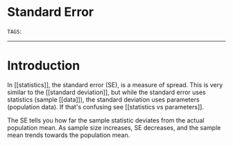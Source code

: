 # Standard Error
`TAGS`: 

---
# Introduction
In [[statistics]], the standard error (SE), is a measure of spread. This is very similar to the [[standard deviation]], but while the standard error uses statistics (sample [[data]]), the standard deviation uses parameters (population data). If that's confusing see [[statistics vs parameters]]. 

The SE tells you how far the sample statistic deviates from the actual population mean. As sample size increases, SE decreases, and the sample mean trends towards the population mean. 